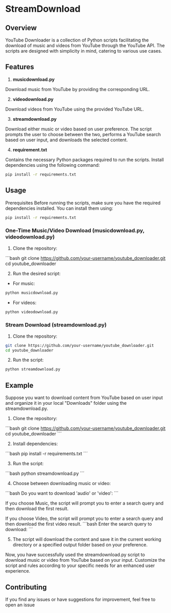 # StreamDownload

## Overview
YouTube Downloader is a collection of Python scripts facilitating the download of music and videos from YouTube through the YouTube API. The scripts are designed with simplicity in mind, catering to various use cases.

## Features
1. **musicdownload.py**

Download music from YouTube by providing the corresponding URL.

2. **videodownload.py**

Download videos from YouTube using the provided YouTube URL.

3. **streamdownload.py**

Download either music or video based on user preference. The script prompts the user to choose between the two, performs a YouTube search based on user input, and downloads the selected content.

4. **requirement.txt**

Contains the necessary Python packages required to run the scripts. Install dependencies using the following command:

```bash
pip install -r requirements.txt
```
## Usage

Prerequisites
Before running the scripts, make sure you have the required dependencies installed. You can install them using:

```bash
pip install -r requirements.txt
```

### One-Time Music/Video Download (musicdownload.py, videodownload.py)

1. Clone the repository:

´´´bash
git clone https://github.com/your-username/youtube_downloader.git
cd youtube_downloader

2. Run the desired script:

* For music:

```bash
python musicdownload.py
```

* For videos:

```bash
python videodownload.py
```

### Stream Download (streamdownload.py)

1. Clone the repository:

```bash
git clone https://github.com/your-username/youtube_downloader.git
cd youtube_downloader
```

2. Run the script:

```bash
python streamdownload.py
```

## Example

Suppose you want to download content from YouTube based on user input and organize it in your local "Downloads" folder using the streamdownload.py.

1. Clone the repository:

´´´bash
git clone https://github.com/your-username/youtube_downloader.git
cd youtube_downloader
´´´

2. Install dependencies:

´´´bash
pip install -r requirements.txt
´´´

3. Run the script:

´´´bash
python streamdownload.py
´´´

4. Choose between downloading music or video:

´´´bash
Do you want to download 'audio' or 'video': 
´´´

If you choose Music, the script will prompt you to enter a search query and then download the first result.

If you choose Video, the script will prompt you to enter a search query and then download the first video result.
´´´bash
Enter the search query to download: 
´´´

5. The script will download the content and save it in the current working directory or a specified output folder based on your preference.

Now, you have successfully used the streamdownload.py script to download music or video from YouTube based on your input. Customize the script and rules according to your specific needs for an enhanced user experience.

## Contributing

If you find any issues or have suggestions for improvement, feel free to open an issue
